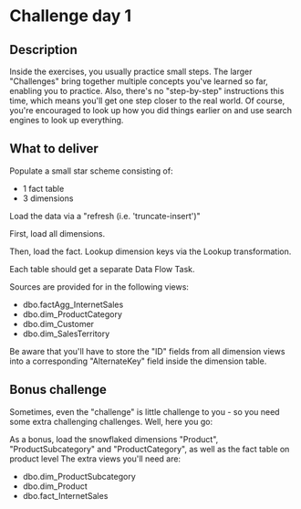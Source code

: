 # Challenge day 1

## Description
Inside the exercises, you usually practice small steps. The larger "Challenges" bring together multiple concepts you've learned so far, enabling you to practice.
Also, there's no "step-by-step" instructions this time, which means you'll get one step closer to the real world.
Of course, you're encouraged to look up how you did things earlier on and use search engines to look up everything.

## What to deliver

Populate a small star scheme consisting of:

* 1 fact table
* 3 dimensions

Load the data via a "refresh (i.e. 'truncate-insert')"

First, load all dimensions.

Then, load the fact. Lookup dimension keys via the Lookup transformation.

Each table should get a separate Data Flow Task.

Sources are provided for in the following views:

* dbo.factAgg_InternetSales
* dbo.dim_ProductCategory
* dbo.dim_Customer
* dbo.dim_SalesTerritory

Be aware that you'll have to store the "ID" fields from all dimension views into a corresponding "AlternateKey" field inside the dimension table.

## Bonus challenge
Sometimes, even the "challenge" is little challenge to you - so you need some extra challenging challenges. Well, here you go:

As a bonus, load the snowflaked dimensions "Product", "ProductSubcategory" and "ProductCategory", as well as the fact table on product level
The extra views you'll need are:
* dbo.dim_ProductSubcategory
* dbo.dim_Product
* dbo.fact_InternetSales
